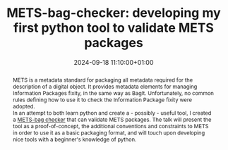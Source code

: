 ---
abstract: "METS is a metadata standard for packaging all metadata required for the
  description of a digital object. It provides metadata elements for managing Information
  Packages fixity, in the same way as BagIt. Unfortunately, no common rules defining
  how to use it to check the Information Package fixity were adopted.\n\nIn an attempt
  to both learn python and create a - possibly - useful tool, I created a [METS-bag
  checker][1] that can validate METS packages. The talk will present the tool as a
  proof-of-concept, the additional conventions and constraints to METS in order to
  use it as a basic packaging format, and will touch upon developing nice tools with
  a beginner's knowledge of python.\n\n\n  [1]: https://framagit.org/BCaron/mets-bag-checker"
creators:
- Bertrand Caron
date: 2024-09-18 11:10:00+01:00
document_url: https://doi.org/10.5281/zenodo.13750097
grand_parent: iPRES
institutions: []
keywords:
- metadata standards and implementation
- start 2 preserve
landing_page_url: https://zenodo.org/records/13750097
language: eng
layout: publication
license: Creative Commons Attribution 4.0 (CC-BY-4.0)
notes_url: https://docs.google.com/document/d/1b42Bd_pn9__lo1qwjKqh3fB46M9Dt_1hjO4ATMggwvg/edit#heading=h.3motvki8sysj
parent: iPRES 2024
publication_type: lightning talk
size: null
slides_url: https://zenodo.org/records/13750097
source_name: iPRES
stream_url: https://www.archief.vlaanderen.be/archief/records/dossiers/5acb210228ce4315ae650812d056a482329eb83ed2dc42398a51505dc153be81/documents/c4ff0ba130054fff8dfd6d0fb3f33463d66167c2df83459e89304b6b9778c302
title: 'METS-bag-checker: developing my first python tool to validate METS packages'
year: 2024
---